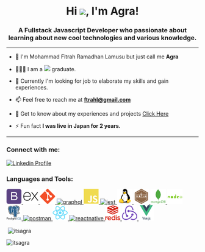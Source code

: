 <h1 align="center">Hi <img src="https://media.giphy.com/media/hvRJCLFzcasrR4ia7z/giphy.gif" width="25px">, I'm Agra!</h1>
<h3 align="center">A Fullstack Javascript Developer who passionate about learning about new cool technologies and various knowledge.</h3>

---

- 🔭 I'm Mohammad Fitrah Ramadhan Lamusu but just call me **Agra**
- 👨🏻‍🎓 I am a <a href="http://hacktiv8.com"><img src="https://camo.githubusercontent.com/1d641c26180ba7746cf8b6d3b38498b59c95033a780b0a7c0ed87fedec1810fa/68747470733a2f2f676c6f62616c2d75706c6f6164732e776562666c6f772e636f6d2f3566306435336330343261396564363238386465376638642f3566363831353064623532376465323565383263383666315f4861636b746976382532306c6f676f253230686f72697a6f6e74616c2532303031253230626c61636b2e706e67" width="60px"/></a> graduate.
- 🤔 Currently I'm looking for job to elaborate my skills and gain experiences.
- 📫 Feel free to reach me at **ftrahl@gmail.com**
- 📄 Get to know about my experiences and projects [Click Here](https://drive.google.com/file/d/1_BghWU0aSFd6j-Zt70whC_pBRGp2KCFI/view?usp=sharing)

- ⚡ Fun fact **I was live in Japan for 2 years.**

---

<h3 align="left">Connect with me:</h3>
<p align="left">
<a href="https://linkedin.com/in/m-fitrah" target="blank"><img src="https://img.shields.io/badge/linkedin-%230077B5.svg?&style=for-the-badge&logo=linkedin&logoColor=white" alt="Linkedin Profile"/></a>
</p>

<h3 align="left">Languages and Tools:</h3>
<p align="left"> <a href="https://getbootstrap.com" target="_blank"> <img src="https://raw.githubusercontent.com/devicons/devicon/9c6bfdb9783cdfe1018666ed76adcfd3eab6fad6/icons/bootstrap/bootstrap-plain.svg" alt="bootstrap" width="40" height="40"/> </a> <a href="https://expressjs.com" target="_blank"> <img src="https://raw.githubusercontent.com/devicons/devicon/9c6bfdb9783cdfe1018666ed76adcfd3eab6fad6/icons/express/express-original.svg" alt="express" width="40" height="40"/> </a> <a href="https://git-scm.com/" target="_blank"> <img src="https://raw.githubusercontent.com/devicons/devicon/9c6bfdb9783cdfe1018666ed76adcfd3eab6fad6/icons/git/git-original.svg" alt="git" width="40" height="40"/> </a> <a href="https://graphql.org" target="_blank"> <img src="https://www.vectorlogo.zone/logos/graphql/graphql-icon.svg" alt="graphql" width="40" height="40"/> </a> <a href="https://developer.mozilla.org/en-US/docs/Web/JavaScript" target="_blank"> <img src="https://raw.githubusercontent.com/devicons/devicon/9c6bfdb9783cdfe1018666ed76adcfd3eab6fad6/icons/javascript/javascript-plain.svg" alt="javascript" width="40" height="40"/> </a> <a href="https://jestjs.io" target="_blank"> <img src="https://www.vectorlogo.zone/logos/jestjsio/jestjsio-icon.svg" alt="jest" width="40" height="40"/> </a> <a href="https://www.linux.org/" target="_blank"> <img src="https://raw.githubusercontent.com/devicons/devicon/9c6bfdb9783cdfe1018666ed76adcfd3eab6fad6/icons/linux/linux-original.svg" alt="linux" width="40" height="40"/> </a> <a href="https://mochajs.org" target="_blank"> <img src="https://raw.githubusercontent.com/devicons/devicon/9c6bfdb9783cdfe1018666ed76adcfd3eab6fad6/icons/mocha/mocha-plain.svg" alt="mocha" width="40" height="40"/> </a> <a href="https://www.mongodb.com/" target="_blank"> <img src="https://raw.githubusercontent.com/devicons/devicon/9c6bfdb9783cdfe1018666ed76adcfd3eab6fad6/icons/mongodb/mongodb-plain-wordmark.svg" alt="mongodb" width="40" height="40"/> </a> <a href="https://nodejs.org" target="_blank"> <img src="https://raw.githubusercontent.com/devicons/devicon/9c6bfdb9783cdfe1018666ed76adcfd3eab6fad6/icons/nodejs/nodejs-plain-wordmark.svg" alt="nodejs" width="40" height="40"/> </a> <a href="https://www.postgresql.org" target="_blank"> <img src="https://raw.githubusercontent.com/devicons/devicon/9c6bfdb9783cdfe1018666ed76adcfd3eab6fad6/icons/postgresql/postgresql-original-wordmark.svg" alt="postgresql" width="40" height="40"/> </a> <a href="https://postman.com" target="_blank"> <img src="https://www.vectorlogo.zone/logos/getpostman/getpostman-icon.svg" alt="postman" width="40" height="40"/> </a> <a href="https://reactjs.org/" target="_blank"> <img src="https://raw.githubusercontent.com/devicons/devicon/9c6bfdb9783cdfe1018666ed76adcfd3eab6fad6/icons/react/react-original.svg" alt="react" width="40" height="40"/> </a> <a href="https://reactnative.dev/" target="_blank"> <img src="https://reactnative.dev/img/header_logo.svg" alt="reactnative" width="40" height="40"/> </a> <a href="https://redis.io" target="_blank"> <img src="https://raw.githubusercontent.com/devicons/devicon/9c6bfdb9783cdfe1018666ed76adcfd3eab6fad6/icons/redis/redis-plain-wordmark.svg" alt="redis" width="40" height="40"/> </a> <a href="https://redux.js.org" target="_blank"> <img src="https://raw.githubusercontent.com/devicons/devicon/9c6bfdb9783cdfe1018666ed76adcfd3eab6fad6/icons/redux/redux-original.svg" alt="redux" width="40" height="40"/> </a> <a href="https://vuejs.org/" target="_blank"> <img src="https://raw.githubusercontent.com/devicons/devicon/9c6bfdb9783cdfe1018666ed76adcfd3eab6fad6/icons/vuejs/vuejs-original-wordmark.svg" alt="vuejs" width="40" height="40"/> </a> </p>

<p>&nbsp;<img align="center" src="https://github-readme-stats.vercel.app/api?username=itsagra&show_icons=true&locale=en" alt="itsagra" /></p>
<p align="left"> <img src="https://komarev.com/ghpvc/?username=itsagra&label=Profile%20views&color=0e75b6&style=flat" alt="itsagra" /> </p>
